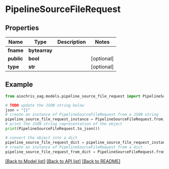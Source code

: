 # PipelineSourceFileRequest


## Properties

Name | Type | Description | Notes
------------ | ------------- | ------------- | -------------
**fname** | **bytearray** |  | 
**public** | **bool** |  | [optional] 
**type** | **str** |  | [optional] 

## Example

```python
from aiochris_oag.models.pipeline_source_file_request import PipelineSourceFileRequest

# TODO update the JSON string below
json = "{}"
# create an instance of PipelineSourceFileRequest from a JSON string
pipeline_source_file_request_instance = PipelineSourceFileRequest.from_json(json)
# print the JSON string representation of the object
print(PipelineSourceFileRequest.to_json())

# convert the object into a dict
pipeline_source_file_request_dict = pipeline_source_file_request_instance.to_dict()
# create an instance of PipelineSourceFileRequest from a dict
pipeline_source_file_request_from_dict = PipelineSourceFileRequest.from_dict(pipeline_source_file_request_dict)
```
[[Back to Model list]](../README.md#documentation-for-models) [[Back to API list]](../README.md#documentation-for-api-endpoints) [[Back to README]](../README.md)



